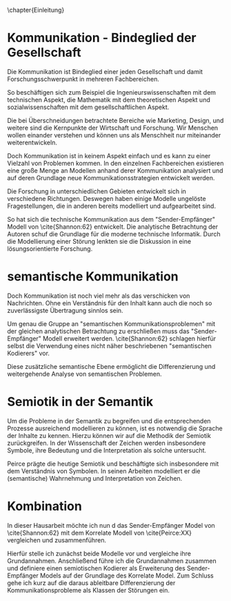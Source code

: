 \chapter{Einleitung}
# Kommunikation - Bindeglied der Gesellschaft

Die Kommunikation ist Bindeglied einer jeden Gesellschaft und damit Forschungsschwerpunkt in mehreren Fachbereichen.

So beschäftigen sich zum Beispiel die Ingenieurswissenschaften mit dem technischen Aspekt, die Mathematik mit dem theoretischen Aspekt und sozialwissenschaften mit dem gesellschaftlichen Aspekt.

Die bei Überschneidungen betrachtete Bereiche wie Marketing, Design, und weitere sind die Kernpunkte der Wirtschaft und Forschung.
Wir Menschen wollen einander verstehen und können uns als Menschheit nur miteinander weiterentwickeln.

Doch Kommunikation ist in keinem Aspekt einfach und es kann zu einer Vielzahl von Problemen kommen.
In den einzelnen Fachbereichen existieren eine große Menge an Modellen anhand derer Kommunikation analysiert und auf deren Grundlage neue Kommunikationsstrategien entwickelt werden.

Die Forschung in unterschiedlichen Gebieten entwickelt sich in verschiedene Richtungen.
Deswegen haben einige Modelle ungelöste Fragestellungen, die in anderen bereits modelliert und aufgearbeitet sind.

So hat sich die technische Kommunikation aus dem "Sender-Empfänger" Modell von \cite{Shannon:62} entwickelt.
Die analytische Betrachtung der Autoren schuf die Grundlage für die moderne technische Informatik.
Durch die Modellierung einer Störung lenkten sie die Diskussion in eine lösungsorientierte Forschung.

# semantische Kommunikation
Doch Kommunikation ist noch viel mehr als das verschicken von Nachrichten.
Ohne ein Verständnis für den Inhalt kann auch die noch so zuverlässigste Übertragung sinnlos sein.

Um genau die Gruppe an "semantischen Kommunikationsproblemen" mit der gleichen analytischen Betrachtung zu erschließen muss das "Sender-Empfänger" Modell erweitert werden.
\cite{Shannon:62} schlagen hierfür selbst die Verwendung eines nicht näher beschriebenen "semantischen Kodierers" vor.

Diese zusätzliche semantische Ebene ermöglicht die Differenzierung und weitergehende Analyse von semantischen Problemen.

# Semiotik in der Semantik
Um die Probleme in der Semantik zu begreifen und die entsprechenden Prozesse ausreichend modellieren zu können, ist es notwendig die Sprache der Inhalte zu kennen.
Hierzu können wir auf die Methodik der Semiotik zurückgreifen.
In der Wissenschaft der Zeichen werden insbesondere Symbole, ihre Bedeutung und die Interpretation als solche untersucht.

Peirce prägte die heutige Semiotik und beschäftigte sich insbesondere mit dem Verständnis von Symbolen.
In seinen Arbeiten modelliert er die (semantische) Wahrnehmung und Interpretation von Zeichen.

# Kombination
In dieser Hausarbeit möchte ich nun d das Sender-Empfänger Model von \cite{Shannon:62} mit dem Korrelate Modell von \cite{Peirce:XX} vergleichen und zusammenführen.

Hierfür stelle ich zunächst beide Modelle vor und vergleiche ihre Grundannahmen.
Anschließend führe ich die Grundannahmen zusammen und definiere einen semiotischen Kodierer als Erweiterung des Sender-Empfänger Models auf der Grundlage des Korrelate Model.
Zum Schluss gehe ich kurz auf die daraus ableitbare Differenzierung der Kommunikationsprobleme als Klassen der Störungen ein.
